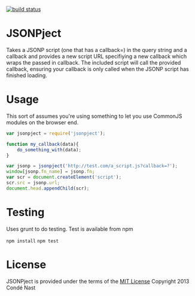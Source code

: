[![build status](https://secure.travis-ci.org/toddself/jsonpject.png)](http://travis-ci.org/toddself/jsonpject)
# JSONPject

Takes a JSONP script (one that has a callback=) in the query string and a callback and provides a new script URL specifiying a new callback which wraps the passed in callback.  The included script will call the provided callback, ensuring your callback is only called when the JSONP script has finished loading.

# Usage
This sort of assumes you're using something to let you use CommonJS modules on the browser end.

```javascript
var jsonpject = require('jsonpject');

function my_callback(data){
    do_something_with(data);
}

var jsonp = jsonpject('http://test.com/a_script.js?callback=?');
window[jsonp.fn_name] = jsonp.fn;
var scr = document.createElement('script');
scr.src = jsonp.url;
document.head.appendChild(scr);
```

# Testing

Uses grunt to do testing. Test is available from npm

`npm install`
`npm test`

# License
JSONPject is provided under the terms of the [MIT License](/LICENSE)
Copyright 2013 Condé Nast